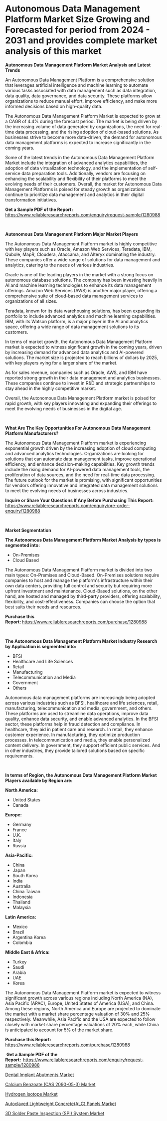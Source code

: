 <p><h1>Autonomous Data Management Platform Market Size Growing and Forecasted for period from 2024 - 2031 and provides complete market analysis of this market</h1></p><p><strong>Autonomous Data Management Platform Market Analysis and Latest Trends</strong></p>
<p><p>An Autonomous Data Management Platform is a comprehensive solution that leverages artificial intelligence and machine learning to automate various tasks associated with data management such as data integration, data quality, data governance, and data security. These platforms allow organizations to reduce manual effort, improve efficiency, and make more informed decisions based on high-quality data.</p><p>The Autonomous Data Management Platform Market is expected to grow at a CAGR of 4.4% during the forecast period. The market is being driven by the increasing volume of data generated by organizations, the need for real-time data processing, and the rising adoption of cloud-based solutions. As businesses strive to become more data-driven, the demand for autonomous data management platforms is expected to increase significantly in the coming years.</p><p>Some of the latest trends in the Autonomous Data Management Platform Market include the integration of advanced analytics capabilities, the adoption of data virtualization technology, and the implementation of self-service data preparation tools. Additionally, vendors are focusing on enhancing the scalability and flexibility of their platforms to meet the evolving needs of their customers. Overall, the market for Autonomous Data Management Platforms is poised for steady growth as organizations continue to prioritize data management and analytics in their digital transformation initiatives.</p></p>
<p><strong>Get a Sample PDF of the Report:&nbsp;</strong> <a href="https://www.reliableresearchreports.com/enquiry/request-sample/1280988">https://www.reliableresearchreports.com/enquiry/request-sample/1280988</a></p>
<p>&nbsp;</p>
<p><strong>Autonomous Data Management Platform Major Market Players</strong></p>
<p><p>The Autonomous Data Management Platform market is highly competitive with key players such as Oracle, Amazon Web Services, Teradata, IBM, Qubole, MapR, Cloudera, Ataccama, and Alteryx dominating the industry. These companies offer a wide range of solutions for data management and analytics, catering to the needs of various industries.</p><p>Oracle is one of the leading players in the market with a strong focus on autonomous database solutions. The company has been investing heavily in AI and machine learning technologies to enhance its data management offerings. Amazon Web Services (AWS) is another major player, offering a comprehensive suite of cloud-based data management services to organizations of all sizes.</p><p>Teradata, known for its data warehousing solutions, has been expanding its portfolio to include advanced analytics and machine learning capabilities. IBM, with its Watson platform, is a major player in the AI and analytics space, offering a wide range of data management solutions to its customers.</p><p>In terms of market growth, the Autonomous Data Management Platform market is expected to witness significant growth in the coming years, driven by increasing demand for advanced data analytics and AI-powered solutions. The market size is projected to reach billions of dollars by 2025, with key players vying for a larger share of the market.</p><p>As for sales revenue, companies such as Oracle, AWS, and IBM have reported strong growth in their data management and analytics businesses. These companies continue to invest in R&D and strategic partnerships to stay ahead in the highly competitive market.</p><p>Overall, the Autonomous Data Management Platform market is poised for rapid growth, with key players innovating and expanding their offerings to meet the evolving needs of businesses in the digital age.</p></p>
<p>&nbsp;</p>
<p><strong>What Are The Key Opportunities For Autonomous Data Management Platform Manufacturers?</strong></p>
<p><p>The Autonomous Data Management Platform market is experiencing exponential growth driven by the increasing adoption of cloud computing and advanced analytics technologies. Organizations are looking for solutions that can automate data management tasks, improve operational efficiency, and enhance decision-making capabilities. Key growth trends include the rising demand for AI-powered data management tools, the proliferation of data sources, and the need for real-time data processing. The future outlook for the market is promising, with significant opportunities for vendors offering innovative and integrated data management solutions to meet the evolving needs of businesses across industries.</p></p>
<p><strong>Inquire or Share Your Questions If Any Before Purchasing This Report:</strong> <a href="https://www.reliableresearchreports.com/enquiry/pre-order-enquiry/1280988">https://www.reliableresearchreports.com/enquiry/pre-order-enquiry/1280988</a></p>
<p>&nbsp;</p>
<p><strong>Market Segmentation</strong></p>
<p><strong>The Autonomous Data Management Platform Market Analysis by types is segmented into:</strong></p>
<p><ul><li>On-Premises</li><li>Cloud Based</li></ul></p>
<p><p>The Autonomous Data Management Platform market is divided into two main types: On-Premises and Cloud-Based. On-Premises solutions require companies to host and manage the platform's infrastructure within their own data centers, providing full control and security but requiring more upfront investment and maintenance. Cloud-Based solutions, on the other hand, are hosted and managed by third-party providers, offering scalability, flexibility, and cost-effectiveness. Companies can choose the option that best suits their needs and resources.</p></p>
<p><strong>Purchase this Report:&nbsp;</strong><a href="https://www.reliableresearchreports.com/purchase/1280988">https://www.reliableresearchreports.com/purchase/1280988</a></p>
<p>&nbsp;</p>
<p><strong>The Autonomous Data Management Platform Market Industry Research by Application is segmented into:</strong></p>
<p><ul><li>BFSI</li><li>Healthcare and Life Sciences</li><li>Retail</li><li>Manufacturing</li><li>Telecommunication and Media</li><li>Government</li><li>Others</li></ul></p>
<p><p>Autonomous data management platforms are increasingly being adopted across various industries such as BFSI, healthcare and life sciences, retail, manufacturing, telecommunication and media, government, and others. These platforms are used to streamline data operations, improve data quality, enhance data security, and enable advanced analytics. In the BFSI sector, these platforms help in fraud detection and compliance. In healthcare, they aid in patient care and research. In retail, they enhance customer experience. In manufacturing, they optimize production processes. In telecommunication and media, they enable personalized content delivery. In government, they support efficient public services. And in other industries, they provide tailored solutions based on specific requirements.</p></p>
<p>&nbsp;</p>
<p><strong>In terms of Region, the Autonomous Data Management Platform Market Players available by Region are:</strong></p>
<p>
    <p> <strong> North America: </strong>
        <ul>
            <li>United States</li>
            <li>Canada</li>
        </ul>
        </p> 
    <p> <strong> Europe: </strong>
        <ul>
            <li>Germany</li>
            <li>France</li>
            <li>U.K.</li>
            <li>Italy</li>
            <li>Russia</li>
        </ul>
        </p> 
    <p> <strong> Asia-Pacific: </strong>
        <ul>
            <li>China</li>
            <li>Japan</li>
            <li>South Korea</li>
            <li>India</li>
            <li>Australia</li>
            <li>China Taiwan</li>
            <li>Indonesia</li>
            <li>Thailand</li>
            <li>Malaysia</li>
        </ul>
        </p> 
    <p> <strong> Latin America: </strong>
        <ul>
            <li>Mexico</li>
            <li>Brazil</li>
            <li>Argentina Korea</li>
            <li>Colombia</li>
        </ul>
        </p> 
    <p> <strong> Middle East & Africa: </strong>
        <ul>
            <li>Turkey</li>
            <li>Saudi</li>
            <li>Arabia</li>
            <li>UAE</li>
            <li>Korea</li>
        </ul>
    </p>
    </p>
<p><p>The Autonomous Data Management Platform market is expected to witness significant growth across various regions including North America (NA), Asia Pacific (APAC), Europe, United States of America (USA), and China. Among these regions, North America and Europe are projected to dominate the market with a market share percentage valuation of 30% and 25% respectively. Meanwhile, Asia Pacific and the USA are expected to follow closely with market share percentage valuations of 20% each, while China is anticipated to account for 5% of the market share.</p></p>
<p><strong>Purchase this Report: </strong><a href="https://www.reliableresearchreports.com/purchase/1280988">https://www.reliableresearchreports.com/purchase/1280988</a></p>
<p>&nbsp;<strong>Get a Sample PDF of the Report:&nbsp;&nbsp;</strong><a href="https://www.reliableresearchreports.com/enquiry/request-sample/1280988">https://www.reliableresearchreports.com/enquiry/request-sample/1280988</a></p>
<p><strong></strong></p>
<p><p><a href="https://medium.com/@irwinzieme/dental-implant-abutments-nbsp-market-focuses-on-market-share-size-and-projected-forecast-till-2031-820bd60b966d">Dental Implant Abutments Market</a></p><p><a href="https://issuu.com/reportprime-2/docs/calcium-benzoate-cas-2090-05-3-market-size-2030.pp">Calcium Benzoate (CAS 2090-05-3) Market</a></p><p><a href="https://medium.com/@irwinzieme/hydrogen-isotope-market-comprehensive-assessment-by-type-application-and-geography-ec1728cc7093">Hydrogen Isotope Market</a></p><p><a href="https://issuu.com/reportprime-2/docs/autoclaved-lightweight-concretealc-panels-market-s">Autoclaved Lightweight Concrete(ALC) Panels Market</a></p><p><a href="https://github.com/changoleonlaverguenzanoexiste/Market-Research-Report-List-2/blob/main/3d-solder-paste-inspection-spi-system-market.md">3D Solder Paste Inspection (SPI) System Market</a></p></p>